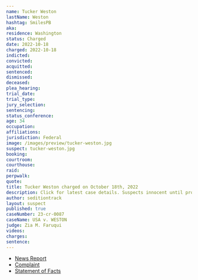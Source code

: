 ```yaml
---
name: Tucker Weston
lastName: Weston
hashtag: SmilesPB
aka:
residence: Washington
status: Charged
date: 2022-10-18
charged: 2022-10-18
indicted:
convicted:
acquitted:
sentenced:
dismissed:
deceased:
plea_hearing:
trial_date:
trial_type:
jury_selection:
sentencing:
status_conference:
age: 34
occupation:
affiliations:
jurisdiction: Federal
image: /images/preview/tucker-weston.jpg
suspect: tucker-weston.jpg
booking:
courtroom:
courthouse:
raid:
perpwalk:
quote:
title: Tucker Weston charged on October 18th, 2022
description: Click for latest case details. Suspects innocent until proven guilty.
author: seditiontrack
layout: suspect
published: true
caseNumber: 23-cr-0087
caseName: USA v. WESTON
judge: Zia M. Faruqui
videos:
charges:
sentence:
---
```

- [News Report](https://www.king5.com/article/news/local/lynnwood-roommates-tucker-weston-jesse-watson-charged-jan-6-capitol-riot/281-3e9c3225-2a73-4000-a225-add81360977d)
- [Complaint](https://www.justice.gov/usao-dc/case-multi-defendant/file/1545596/download)
- [Statement of Facts](https://www.justice.gov/usao-dc/case-multi-defendant/file/1545601/download)
